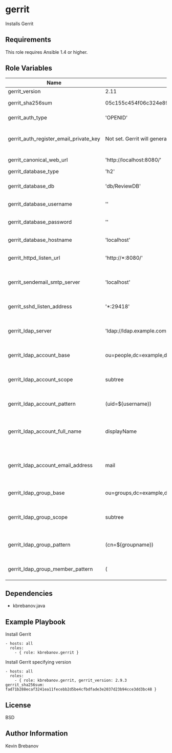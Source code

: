 gerrit
======

Installs Gerrit

Requirements
------------

This role requires Ansible 1.4 or higher.

Role Variables
--------------

| Name                                   | Default                                                          | Description                                                                                                               |
|----------------------------------------|------------------------------------------------------------------|---------------------------------------------------------------------------------------------------------------------------|
| gerrit_version                         | 2.11                                                             | Gerrit version to install                                                                                                 |
| gerrit_sha256sum                       | 05c155c454f06c324e89863e6c6a9c814833c7caea7b38f6c9b360336b30b96d | SHA 256 sum of Gerrit version                                                                                             |
| gerrit_auth_type                       | 'OPENID'                                                         | Type of user authentication                                                                                               |
| gerrit_auth_register_email_private_key | Not set. Gerrit will generate a random key during site init.     | Private key to use for token verification when adding a new email address                                                 |
| gerrit_canonical_web_url               | 'http://localhost:8080/'                                         | The default URL for Gerrit                                                                                                |
| gerrit_database_type                   | 'h2'                                                             | Type of database server                                                                                                   |
| gerrit_database_db                     | 'db/ReviewDB'                                                    | Database path (h2) or name (PostgreSQL, MySQL)                                                                            |
| gerrit_database_username               | ''                                                               | Username to connect to the database server as                                                                             |
| gerrit_database_password               | ''                                                               | Password to authenticate to the database server with                                                                      |
| gerrit_database_hostname               | 'localhost'                                                      | Hostname of the database server                                                                                           |
| gerrit_httpd_listen_url                | 'http://*:8080/'                                                 | The URL the internal HTTP daemon should listen on                                                                         |
| gerrit_sendemail_smtp_server           | 'localhost'                                                      | Hostname (or IP address) of a SMTP server that will relay messages                                                        |
| gerrit_sshd_listen_address             | '*:29418'                                                        | The local addresses the internal SSHD daemon should listen on                                                             |
| gerrit_ldap_server                     | 'ldap://ldap.example.com'                                        | URL of the LDAP server to query for user information and group membership                                                 |
| gerrit_ldap_account_base               | ou=people,dc=example,dc=com                                      | Root of the tree containing all user accounts                                                                             |
| gerrit_ldap_account_scope              | subtree                                                          | Scope of the search performed for accounts (one, sub or subtree, base or object)                                          |
| gerrit_ldap_account_pattern            | (uid=${username})                                                | Query pattern to use when searching for a user account                                                                    |
| gerrit_ldap_account_full_name          | displayName                                                      | Name of an attribute on the user account object which contains the initial value for the user’s full name field in Gerrit |
| gerrit_ldap_account_email_address      | mail                                                             | Name of an attribute on the user account object which contains the user’s Internet email address                          |
| gerrit_ldap_group_base                 | ou=groups,dc=example,dc=com                                      | Root of the tree containing all group objects                                                                             |
| gerrit_ldap_group_scope                | subtree                                                          | Scope of the search performed for group objects (one, sub or subtree, base or object)                                     |
| gerrit_ldap_group_pattern              | (cn=${groupname})                                                | Query pattern used when searching for an LDAP group to connect to a Gerrit group                                          |
| gerrit_ldap_group_member_pattern       | (|(memberUid=${username})(gidNumber=${gidNumber}))               | Query pattern to use when searching for the groups that a user account is currently a member of                           |


Dependencies
------------

- kbrebanov.java

Example Playbook
----------------

Install Gerrit
```
- hosts: all
  roles:
    - { role: kbrebanov.gerrit }
```

Install Gerrit specifying version
```
- hosts: all
  roles:
    - { role: kbrebanov.gerrit, gerrit_version: 2.9.3 gerrit_sha256sum: fad71b288ecaf3241ea11fecebb2d5be4cfbdfade3e2037d23b94cce3dd3bc48 }
```

License
-------

BSD

Author Information
------------------

Kevin Brebanov
